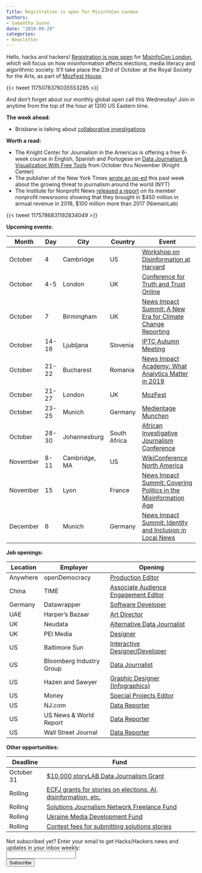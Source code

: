 ```yaml
---
Title: Registration is open for MisinfoCon London
authors: 
- Samantha Sunne
date: "2019-09-29"
categories:
- Newsletter
---
```


Hello, hacks and hackers! [Registration is now open](https://www.eventbrite.com/e/misinfocon-london-2019-a-global-summit-on-misinformation-tickets-68502002333) for [MisinfoCon London](https://london.misinfocon.com/), which will focus on how misinformation affects elections, media literacy and algorithmic society. It’ll take place the 23rd of October at the Royal Society for the Arts, as part of [MozFest House](https://www.mozillafestival.org/en/house/). 

{{< tweet 1175078376035553285 >}}

And don’t forget about our monthly global open call this Wednesday! Join in anytime from the top of the hour at 1200 US Eastern time.

**The week ahead:**

* Brisbane is talking about [collaborative investigations](https://www.meetup.com/Hacks-Hackers-Brisbane/events/265132892/)

**Worth a read:**

* The Knight Center for Journalism in the Americas is offering a free 6-week course in English, Spanish and Portugese on [Data Journalism & Visualization With Free Tools](https://journalismcourses.org/DATA0819.html) from October thru November (Knight Center)
* The publisher of the New York Times [wrote an op-ed](https://www.nytimes.com/2019/09/23/opinion/press-freedom-arthur-sulzberger.html) this past week about the growing threat to journalism around the world (NYT)
* The Institute for Nonprofit News [released a report](https://www.niemanlab.org/2019/09/nonprofit-news-outlets-arent-relying-as-heavily-on-foundations-but-journalism-philanthropy-continues-to-grow/) on its member nonprofit newsrooms showing that they brought in $450 million in annual revenue in 2018, $100 million more than 2017 (NiemanLab)

{{< tweet 1175786831192834049 >}}

**Upcoming events:**

| Month | Day | City | Country | Event |
| ----- | --- | ---- | ------- | ----- |
October | 4 | Cambridge | US | [Workshop on Disinformation at Harvard](https://cyber.harvard.edu/story/2019-04/comparative-approaches-disinformation-call-extended-abstracts)
October | 4-5 | London | UK | [Conference for Truth and Trust Online](https://truthandtrustonline.com/)
October | 7 | Birmingham | UK | [News Impact Summit: A New Era for Climate Change Reporting](https://medium.com/we-are-the-european-journalism-centre/whats-new-in-climate-politics-and-local-reporting-join-our-free-news-impact-events-and-find-out-3c9bf2a833af)
October | 14-16 | Ljubljana | Slovenia | [IPTC Autumn Meeting](https://iptc.org/events/autumn-meeting-2019/)
October | 21-22 | Bucharest | Romania | [News Impact Academy: What Analytics Matter in 2019](https://medium.com/we-are-the-european-journalism-centre/whats-new-in-climate-politics-and-local-reporting-join-our-free-news-impact-events-and-find-out-3c9bf2a833af)
October | 21-27 | London | UK | [MozFest](https://www.mozillafestival.org/en/)
October | 23-25 | Munich | Germany | [Medientage Munchen](https://medientage.de/?lang=en)
October | 28-30 | Johannesburg | South Africa | [African Investigative Journalism Conference](http://journalism.co.za/aijc/)
November | 8-11 | Cambridge, MA | US | [WikiConference North America](https://www.eventbrite.com/e/wikiconference-north-america-tickets-68189607953)
November | 15 | Lyon | France | [News Impact Summit: Covering Politics in the Misinformation Age](https://medium.com/we-are-the-european-journalism-centre/whats-new-in-climate-politics-and-local-reporting-join-our-free-news-impact-events-and-find-out-3c9bf2a833af)
December | 6 | Munich | Germany | [News Impact Summit: Identity and Inclusion in Local News](https://medium.com/we-are-the-european-journalism-centre/whats-new-in-climate-politics-and-local-reporting-join-our-free-news-impact-events-and-find-out-3c9bf2a833af)

**Job openings:**

| Location | Employer | Opening |
| -------- | -------- | ------- |
Anywhere | openDemocracy | [Production Editor](https://www.cisionjobs.co.uk/job/98770/tracking-the-backlash-production-editor/?deviceType=Desktop&TrackID=194062)
China | TIME | [Associate Audience Engagement Editor](https://mediajobs.poynter.org/job-details/3061/associate-audience-engagement-editor/#top-pagination)
Germany | Datawrapper | [Software Developer](https://blog.datawrapper.de/datawrapper-hiring-vector-export-developer/)
UAE | Harper’s Bazaar | [Art Director](https://www.cisionjobs.co.uk/job/98811/art-director-harper-s-bazaar-arabia-dubai/)
UK | Neudata | [Alternative Data Journalist](https://www.cisionjobs.co.uk/job/98777/neudata-alternative-data-journalist/?deviceType=Desktop&TrackID=194062)
UK | PEI Media | [Designer](https://www.cisionjobs.co.uk/job/98839/pei-media-designer/?deviceType=Desktop&TrackID=194062)
US | Baltimore Sun | [Interactive Designer/Developer](https://docs.google.com/document/d/1rYOD0AyPB5udh1HlzSHWNY6DI73xfSuwM3NQdsS3k38/edit)
US | Bloomberg Industry Group | [Data Journalist](https://www.ire.org/archives/jobs/job/data-journalist-5)
US | Hazen and Sawyer | [Graphic Designer (Infographics)](https://www.snd.org/jobs/view/graphic-designer-infographics-7/)
US | Money | [Special Projects Editor](https://talkingbiznews.com/biz-news-help-wanted/money-seeks-a-special-projects-editor/)
US | NJ.com | [Data Reporter](https://www.ire.org/archives/jobs/job/data-reporter-8)
US | US News & World Report | [Data Reporter](https://www.linkedin.com/jobs/view/data-reporter-at-u-s-news-world-report-1387673473/)
US | Wall Street Journal | [Data Reporter](https://www.ire.org/archives/jobs/job/data-reporter-9)

**Other opportunities:**

| Deadline | Fund |
| -------- | ---- |
October 31 | [$10,000 storyLAB Data Journalism Grant](https://pulitzercenter.org/storylab-data-journalism-grant)
Rolling | [ECFJ grants for stories on elections, AI, disinformation, etc.](https://www.eyebeam.org/eyebeam-center-for-the-future-of-journalism/)
Rolling | [Solutions Journalism Network Freelance Fund](https://thewholestory.solutionsjournalism.org/now-offering-travel-funds-for-freelancers-857c49f9b395)
Rolling | [Ukraine Media Development Fund](http://ijnet.org/en/opportunities/media-development-grants-available-ukraine)
Rolling | [Contest fees for submitting solutions stories](https://thewholestory.solutionsjournalism.org/submitting-your-solutions-story-to-a-journalism-award-contest-we-can-help-with-the-fees-12b3e3ab6b01?mc_cid=57b074cc10&mc_eid=f9f525b1fd)

<div id="mc_embed_signup"><form id="mc-embedded-subscribe-form" class="validate" action="//hackshackers.us1.list-manage.com/subscribe/post?u=c56f2e53d5ed6ef87f8aaa75c&amp;id=fb2bc6f10b" method="post" name="mc-embedded-subscribe-form" novalidate="" target="_blank">

<div id="mc_embed_signup_scroll">

<div class="mc-field-group"><label for="mce-EMAIL">Not subscribed yet? Enter your email to get Hacks/Hackers news and updates in your inbox weekly:  </label></div>

<div class="mc-field-group"><input id="mce-EMAIL" class="required email" name="EMAIL" type="email" value="" /></div>

<!-- real people should not fill this in and expect good things - do not remove this or risk form bot signups-->

<div style="position: absolute; left: -5000px;"><input tabindex="-1" name="b_c56f2e53d5ed6ef87f8aaa75c_fb2bc6f10b" type="text" value="" /></div>

<div class="clear"><input id="mc-embedded-subscribe" class="button" name="subscribe" type="submit" value="Subscribe" /></div>

</div>

</form></div>

<!--End mc_embed_signup-->

<meta name="twitter:card" content="summary">

<meta name="twitter:image:src" content="https://hackshackers.com/content-images/about/hackshackers_logomark.png">
